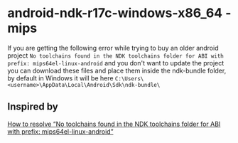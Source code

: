 # android-ndk-r17c-windows-x86_64 - mips
If you are getting the following error while trying to buy an older android project `No toolchains found in the NDK toolchains folder for ABI with prefix: mips64el-linux-android` and you don't want to update the project you can download these files and place them inside the ndk-bundle folder, by default in Windows it will be here `C:\Users\<username>\AppData\Local\Android\Sdk\ndk-bundle\`

## Inspired by
[How to resolve “No toolchains found in the NDK toolchains folder for ABI with prefix: mips64el-linux-android”](https://medium.com/@ivancse.58/how-to-resolve-no-toolchains-found-in-the-ndk-toolchains-folder-for-abi-with-prefix-b37086380193)